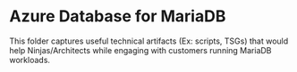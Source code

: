 # Azure Database for MariaDB
This folder captures useful technical artifacts (Ex: scripts, TSGs) that would help Ninjas/Architects while engaging with customers running MariaDB workloads.

